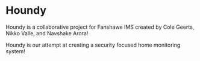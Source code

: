 # Houndy

Houndy is a collaborative project for Fanshawe IMS created by Cole Geerts, Nikko Valle, and Navshake Arora!

Houndy is our attempt at creating a security focused home monitoring system!
